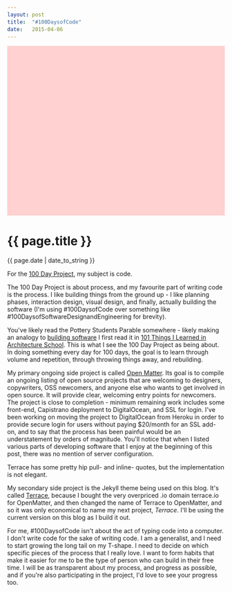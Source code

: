 ```yaml
---
layout: post
title:  "#100DaysofCode"
date:   2015-04-06
---
```


<!--<div class="header" style="background-image: url('{{ site.url }}/assets/default-post-image.jpg');">-->
<div class="header">
  <div class="post-image">
    <img src="/assets/default-post-image.jpg">
  </div>
  <div class="post-data">
    <h1>{{ page.title }}</h1>
    <p class="meta">{{ page.date | date_to_string }}</p>
  </div>
</div>


<div class="center">
  <p>
    For the <a href="http://thegreatdiscontent.com/100days">100 Day Project</a>, my subject is code.
  </p>
  <p>
    The 100 Day Project is about process, and my favourite part of writing code is the process. I like building things from the ground up - I like planning phases, interaction design, visual design, and finally, actually building the software (I'm using #100DaysofCode over something like #100DaysofSoftwareDesignandEngineering for brevity).
  </p>
  <p>
    You've likely read the Pottery Students Parable somewhere - likely making an analogy to <a href="http://jozonelayer.com/a-parable-of-pottery-and-coding/">building software</a> I first read it in <a href="http://www.amazon.ca/101-Things-Learned-Architecture-School/dp/0262062666/ref=sr_1_1?ie=UTF8&qid=1428370152&sr=8-1&keywords=101+things+architecture">101 Things I Learned in Architecture School</a>. This is what I see the 100 Day Project as being about. In doing something every day for 100 days, the goal is to learn through volume and repetition, through throwing things away, and rebuilding.
  </p>
  <p>
    My primary ongoing side project is called <a href="https://github.com/funionnn/openmatter">Open Matter</a>. Its goal is to compile an ongoing listing of open source projects that are welcoming to designers, copywriters, OSS newcomers, and anyone else who wants to get involved in open source. It will provide clear, welcoming entry points for newcomers. The project is close to completion - minimum remaining work includes some front-end, Capistrano deployment to DigitalOcean, and SSL for login. I've been working on moving the project to DigitalOcean from Heroku in order to provide secure login for users without paying $20/month for an SSL add-on, and to say that the process has been painful would be an understatement by orders of magnitude. You'll notice that when I listed various parts of developing software that I enjoy at the beginning of this post, there was no mention of server configuration.
  </p>
</div>
<div class="pull-left">
  Terrace has some pretty hip pull- and inline- quotes, but the implementation is not elegant.
</div>
<div class="center">
  <p>
    My secondary side project is the Jekyll theme being used on this blog. It's called <a href="https://github.com/funionnn/terrace">Terrace</a>, because I bought the very overpriced .io domain terrace.io for OpenMatter, and then changed the name of Terrace to OpenMatter, and so it was only economical to name my next project, <i>Terrace</i>. I'll be using the current version on this blog as I build it out.
  </p>
</div>
<div class="center">
  <p>
    For me, #100DaysofCode isn't about the act of typing code into a computer. I don't write code for the sake of writing code. I am a generalist, and I need to start growing the long tail on my T-shape. I need to decide on which specific pieces of the process that I really love. I want to form habits that make it easier for me to be the type of person who can build in their free time. I will be as transparent about my process, and progress as possible, and if you're also participating in the project, I'd love to see your progress too.
  </p>
</div>
